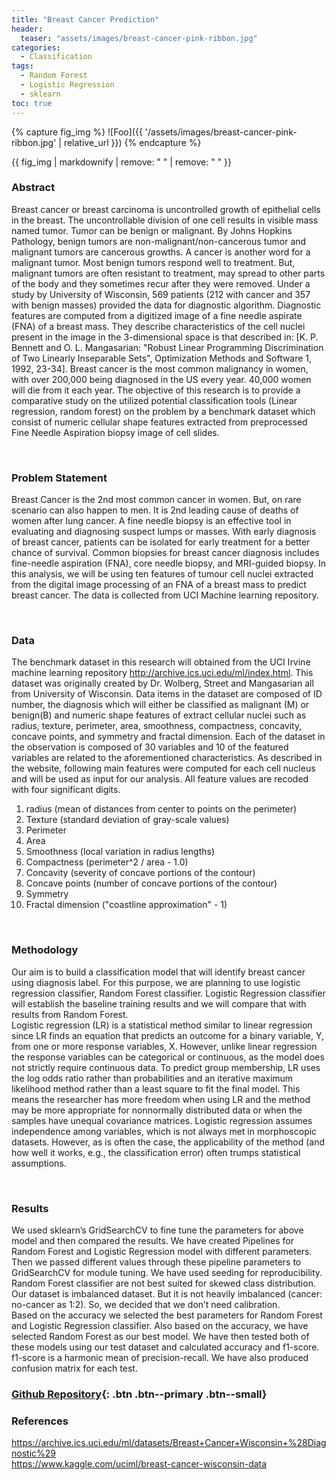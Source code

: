 ```yaml
---
title: "Breast Cancer Prediction"
header:
  teaser: "assets/images/breast-cancer-pink-ribbon.jpg"
categories:
  - Classification
tags:
  - Random Forest
  - Logistic Regression
  - sklearn
toc: true
---
```


{% capture fig_img %}
![Foo]({{ '/assets/images/breast-cancer-pink-ribbon.jpg' | relative_url }})
{% endcapture %}

{{ fig_img | markdownify | remove: "
" | remove: "
" }}

### Abstract
Breast cancer or breast carcinoma is uncontrolled growth of epithelial cells in the breast. The uncontrollable division of one cell results in visible mass named tumor. Tumor can be benign or malignant. By Johns Hopkins Pathology, benign tumors are non-malignant/non-cancerous tumor and malignant tumors are cancerous growths. A cancer is another word for a malignant tumor. Most benign tumors respond well to treatment. But, malignant tumors are often resistant to treatment, may spread to other parts of the body and they sometimes recur after they were removed. Under a study by University of Wisconsin, 569 patients (212 with cancer and 357 with benign masses) provided the data for diagnostic algorithm. Diagnostic features are computed from a digitized image of a fine needle aspirate (FNA) of a breast mass. They describe characteristics of the cell nuclei present in the image in the 3-dimensional space is that described in: [K. P. Bennett and O. L. Mangasarian: "Robust Linear Programming Discrimination of Two Linearly Inseparable Sets", Optimization Methods and Software 1, 1992, 23-34]. Breast cancer is the most common malignancy in women, with over 200,000 being diagnosed in the US every year. 40,000 women will die from it each year. The objective of this research is to provide a comparative study on the utilized potential classification tools (Linear regression, random forest) on the problem by a benchmark dataset which consist of numeric cellular shape features extracted from preprocessed Fine Needle Aspiration biopsy image of cell slides.
 
 <br />

### Problem Statement
Breast Cancer is the 2nd most common cancer in women. But, on rare scenario can also happen to men. It is 2nd leading cause of deaths of women after lung cancer. A fine needle biopsy is an effective tool in evaluating and diagnosing suspect lumps or masses. With early diagnosis of breast cancer, patients can be isolated for early treatment for a better chance of survival. Common biopsies for breast cancer diagnosis includes fine-needle aspiration (FNA), core needle biopsy, and MRI-guided biopsy.  In this analysis, we will be using ten features of tumour cell nuclei extracted from the digital image processing of an FNA of a breast mass to predict breast cancer. The data is collected from UCI Machine learning repository.
 
 <br />

### Data
The benchmark dataset in this research will obtained from the UCI Irvine machine learning repository http://archive.ics.uci.edu/ml/index.html. This dataset was originally created by Dr. Wolberg, Street and Mangasarian all from University of Wisconsin. Data items in the dataset are composed of ID number, the diagnosis which will either be classified as malignant (M) or benign(B) and numeric shape features of extract cellular nuclei such as radius, texture, perimeter, area, smoothness, compactness, concavity, concave points, and symmetry and fractal dimension. Each of the dataset in the observation is composed of 30 variables and 10 of the featured variables are related to the aforementioned characteristics. As described in the website, following main features were computed for each cell nucleus and will be used as input for our analysis. All feature values are recoded with four significant digits.
1.	radius (mean of distances from center to points on the perimeter)
2.	Texture (standard deviation of gray-scale values)
3.	Perimeter
4.	Area
5.	Smoothness (local variation in radius lengths)
6.	Compactness (perimeter^2 / area - 1.0)
7.	Concavity (severity of concave portions of the contour)
8.	Concave points (number of concave portions of the contour)
9.	Symmetry
10.	Fractal dimension ("coastline approximation" - 1)
 
 <br />

### Methodology
Our aim is to build a classification model that will identify breast cancer using diagnosis label. For this purpose, we are planning to use logistic regression classifier, Random Forest classifier. Logistic Regression classifier will establish the baseline training results and we will compare that with results from Random Forest.<br />
Logistic regression (LR) is a statistical method similar to linear regression since LR finds an equation that predicts an outcome for a binary variable, Y, from one or more response variables, X. However, unlike linear regression the response variables can be categorical or continuous, as the model does not strictly require continuous data. To predict group membership, LR uses the log odds ratio rather than probabilities and an iterative maximum likelihood method rather than a least square to fit the final model. This means the researcher has more freedom when using LR and the method may be more appropriate for nonnormally distributed data or when the samples have unequal covariance matrices. Logistic regression assumes independence among variables, which is not always met in morphoscopic datasets. However, as is often the case, the applicability of the method (and how well it works, e.g., the classification error) often trumps statistical assumptions.

<br />

### Results
We used sklearn’s GridSearchCV to fine tune the parameters for above model and then compared the results. We have created Pipelines for Random Forest and Logistic Regression model with different parameters. Then we passed different values through these pipeline parameters to GridSearchCV for module tuning. We have used seeding for reproducibility.
Random Forest classifier are not best suited for skewed class distribution. Our dataset is imbalanced dataset. But it is not heavily imbalanced (cancer: no-cancer as 1:2). So, we decided that we don’t need calibration.<br />
Based on the accuracy we selected the best parameters for Random Forest and Logistic Regression classifier. Also based on the accuracy, we have selected Random Forest as our best model. We have then tested both of these models using our test dataset and calculated accuracy and f1-score. f1-score is a harmonic mean of precision-recall. We have also produced confusion matrix for each test.<br />

### [Github Repository](https://github.com/GARV3007/Predictive-Analytics-Project){: .btn .btn--primary .btn--small}

### References
<https://archive.ics.uci.edu/ml/datasets/Breast+Cancer+Wisconsin+%28Diagnostic%29> <br />
<https://www.kaggle.com/uciml/breast-cancer-wisconsin-data>